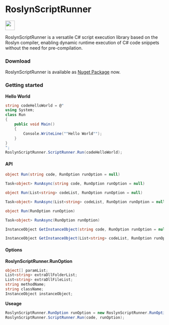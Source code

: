 # RoslynScriptRunner
<img src="https://www.nuget.org/Content/gallery/img/logo-header.svg?sanitize=true" height="30px">
  
RoslynScriptRunner is a versatile C# script execution library based on the Roslyn compiler, enabling dynamic runtime execution of C# code snippets without the need for pre-compilation.

### Download
RoslynScriptRunner is available as [Nuget Package](https://www.nuget.org/packages/ZjzMisaka.RoslynScriptRunner/) now.
### Getting started
**Hello World**
``` csharp
string codeHelloWorld = @"
using System;
class Run
{
    public void Main()
    {
        Console.WriteLine(""Hello World"");
    }
}
";
RoslynScriptRunner.ScriptRunner.Run(codeHelloWorld);
```
#### API
``` csharp
object Run(string code, RunOption runOption = null)
```
``` csharp
Task<object> RunAsync(string code, RunOption runOption = null)
```
``` csharp
object Run(List<string> codeList, RunOption runOption = null)
```
``` csharp
Task<object> RunAsync(List<string> codeList, RunOption runOption = null)
```
``` csharp
object Run(RunOption runOption)
```
``` csharp
Task<object> RunAsync(RunOption runOption)
```
``` csharp
InstanceObject GetInstanceObject(string code, RunOption runOption = null)
```
``` csharp
InstanceObject GetInstanceObject(List<string> codeList, RunOption runOption = null)
```
#### Options
**RoslynScriptRunner.RunOption**
``` csharp
object[] paramList;
List<string> extraDllFolderList;
List<string> extraDllFileList;
string methodName;
string className;
InstanceObject instanceObject;
```
**Useage**
``` csharp
RoslynScriptRunner.RunOption runOption = new RoslynScriptRunner.RunOption(...);
RoslynScriptRunner.ScriptRunner.Run(code, runOption);
```
